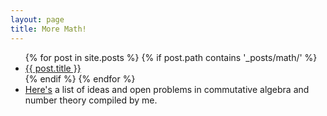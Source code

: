 ```yaml
---
layout: page
title: More Math!
---
```


<ul>
  {% for post in site.posts %}
    {% if post.path contains '_posts/math/' %}
      <li>
        <a href="{{ post.url}}">{{ post.title }}</a>
      </li>
    {% endif %}
  {% endfor %}
  <li><a href="https://drive.google.com/file/d/1jlY4ZPVFVQ_nPcgFVmuI1YQSW2HWSynr/view?usp=sharing">Here's</a> a list of ideas and open problems in commutative algebra and number theory compiled by me.</li>
</ul>


